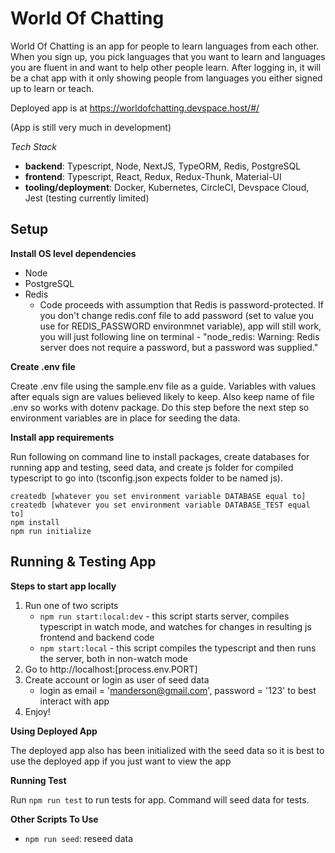 # World Of Chatting

World Of Chatting is an app for people to learn languages from each other. When you sign up, you pick languages that you want to learn and languages you are fluent in and want to help other people learn. After logging in, it will be a chat app with it only showing people from languages you either signed up to learn or teach.

Deployed app is at https://worldofchatting.devspace.host/#/

(App is still very much in development)

_Tech Stack_

- **backend**: Typescript, Node, NextJS, TypeORM, Redis, PostgreSQL
- **frontend**: Typescript, React, Redux, Redux-Thunk, Material-UI
- **tooling/deployment**: Docker, Kubernetes, CircleCI, Devspace Cloud, Jest (testing currently limited)

## Setup

**Install OS level dependencies**

- Node
- PostgreSQL
- Redis
  - Code proceeds with assumption that Redis is password-protected. If you don't change redis.conf file to add password (set to value you use for REDIS_PASSWORD environmnet variable), app will still work, you will just following line on terminal - "node_redis: Warning: Redis server does not require a password, but a password was supplied."

**Create .env file**

Create .env file using the sample.env file as a guide. Variables with values after equals sign are values believed likely to keep. Also keep name of file .env so works with dotenv package. Do this step before the next step so environment variables are in place for seeding the data.

**Install app requirements**

Run following on command line to install packages, create databases for running app and testing, seed data, and create js folder for compiled typescript to go into (tsconfig.json expects folder to be named js).

```
createdb [whatever you set environment variable DATABASE equal to]
createdb [whatever you set environment variable DATABASE_TEST equal to]
npm install
npm run initialize
```

## Running & Testing App

**Steps to start app locally**

1. Run one of two scripts
   - `npm run start:local:dev` - this script starts server, compiles typescript in watch mode, and watches for changes in resulting js frontend and backend code
   - `npm start:local` - this script compiles the typescript and then runs the server, both in non-watch mode
2. Go to http://localhost:[process.env.PORT]
3. Create account or login as user of seed data
   - login as email = 'manderson@gmail.com', password = '123' to best interact with app
4. Enjoy!

**Using Deployed App**

The deployed app also has been initialized with the seed data so it is best to use the deployed app if you just want to view the app

**Running Test**

Run `npm run test` to run tests for app. Command will seed data for tests.

**Other Scripts To Use**

- `npm run seed`: reseed data
